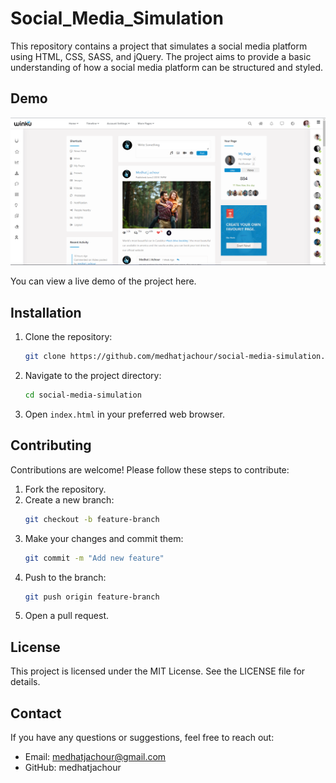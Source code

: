 # Social_Media_Simulation

This repository contains a project that simulates a social media platform using HTML, CSS, SASS, and jQuery. The project aims to provide a basic understanding of how a social media platform can be structured and styled.


## Demo
![alt text](https://github.com/medhatjachour/Social_Media_Simulation/blob/main/img/d1.png?raw=true)

You can view a live demo of the project here.


## Installation

1. Clone the repository:
    ```bash
    git clone https://github.com/medhatjachour/social-media-simulation.git
    ```
2. Navigate to the project directory:
    ```bash
    cd social-media-simulation
    ```
3. Open `index.html` in your preferred web browser.


## Contributing

Contributions are welcome! Please follow these steps to contribute:

1. Fork the repository.
2. Create a new branch:
    ```bash
    git checkout -b feature-branch
    ```
3. Make your changes and commit them:
    ```bash
    git commit -m "Add new feature"
    ```
4. Push to the branch:
    ```bash
    git push origin feature-branch
    ```
5. Open a pull request.

## License

This project is licensed under the MIT License. See the LICENSE file for details.

## Contact

If you have any questions or suggestions, feel free to reach out:

- Email: medhatjachour@gmail.com
- GitHub: medhatjachour